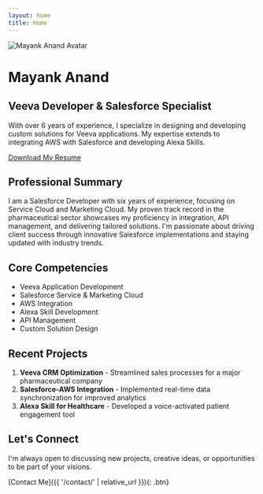 ```yaml
---
layout: home
title: Home
---
```


<div class="profile-section">
  <div class="profile-image">
    <img src="{{ 'Anand_Mayank_website/assets/images/mayank_DP.jpg' | relative_url }}" alt="Mayank Anand Avatar" />
  </div>
  <div class="profile-content">
    <h1>Mayank Anand</h1>
    <h2>Veeva Developer & Salesforce Specialist</h2>
    <p>With over 6 years of experience, I specialize in designing and developing custom solutions for Veeva applications. My expertise extends to integrating AWS with Salesforce and developing Alexa Skills.</p>
    <a href="{{ 'Anand_Mayank_website/assets/files/RESUME_MAYANK_ANAND_salesforce.pdf' | relative_url }}" class="btn">Download My Resume</a>
  </div>
</div>

## Professional Summary

I am a Salesforce Developer with six years of experience, focusing on Service Cloud and Marketing Cloud. My proven track record in the pharmaceutical sector showcases my proficiency in integration, API management, and delivering tailored solutions. I'm passionate about driving client success through innovative Salesforce implementations and staying updated with industry trends.

## Core Competencies

- Veeva Application Development
- Salesforce Service & Marketing Cloud
- AWS Integration
- Alexa Skill Development
- API Management
- Custom Solution Design

## Recent Projects

1. **Veeva CRM Optimization** - Streamlined sales processes for a major pharmaceutical company
2. **Salesforce-AWS Integration** - Implemented real-time data synchronization for improved analytics
3. **Alexa Skill for Healthcare** - Developed a voice-activated patient engagement tool

## Let's Connect

I'm always open to discussing new projects, creative ideas, or opportunities to be part of your visions.

[Contact Me]({{ '/contact/' | relative_url }}){: .btn}